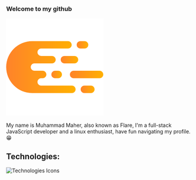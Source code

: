 ### Welcome to my github
![My Logo](https://github.com/CleverFlare/CleverFlare/blob/master/My%20Logo.png?raw=true)

My name is Muhammad Maher, also known as Flare, I'm a full-stack JavaScript developer and a linux enthusiast, have fun navigating my profile. 😁
## Technologies:
![Technologies Icons](https://skillicons.dev/icons?i=html,css,javascript,typescript,bootstrap,tailwind,nodejs,express,nextjs,react,nextjs,redux,materialui,postman,docker,figma&perline=8)
